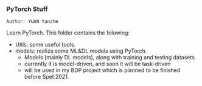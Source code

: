 ### PyTorch Stuff

`Author: YUAN Yanzhe`

Learn PyTorch. This folder contains the folowing:

- Utils: some useful tools.
- models: realize some ML&DL models using PyTorch.
  - Models (mainly DL models), along with training and testing datasets.
  - currently it is model-driven, and soon it will be task-driven
  - will be used in my BDP project which is planned to be finished before Spet.2021.


